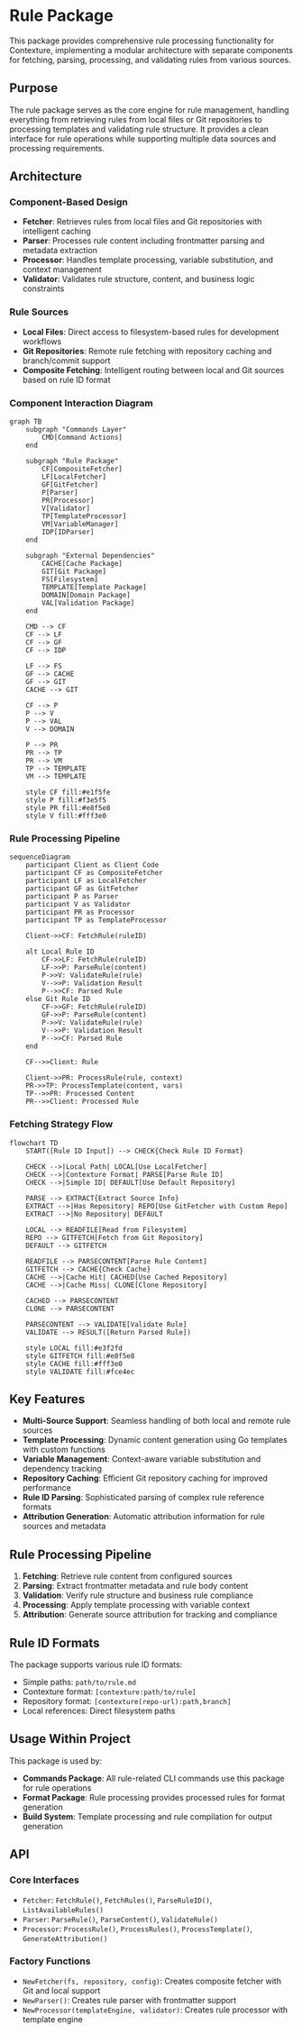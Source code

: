 # Rule Package

This package provides comprehensive rule processing functionality for Contexture, implementing a modular architecture with separate components for fetching, parsing, processing, and validating rules from various sources.

## Purpose

The rule package serves as the core engine for rule management, handling everything from retrieving rules from local files or Git repositories to processing templates and validating rule structure. It provides a clean interface for rule operations while supporting multiple data sources and processing requirements.

## Architecture

### Component-Based Design
- **Fetcher**: Retrieves rules from local files and Git repositories with intelligent caching
- **Parser**: Processes rule content including frontmatter parsing and metadata extraction
- **Processor**: Handles template processing, variable substitution, and context management
- **Validator**: Validates rule structure, content, and business logic constraints

### Rule Sources
- **Local Files**: Direct access to filesystem-based rules for development workflows
- **Git Repositories**: Remote rule fetching with repository caching and branch/commit support
- **Composite Fetching**: Intelligent routing between local and Git sources based on rule ID format

### Component Interaction Diagram

```mermaid
graph TB
    subgraph "Commands Layer"
        CMD[Command Actions]
    end
    
    subgraph "Rule Package"
        CF[CompositeFetcher]
        LF[LocalFetcher] 
        GF[GitFetcher]
        P[Parser]
        PR[Processor]
        V[Validator]
        TP[TemplateProcessor]
        VM[VariableManager]
        IDP[IDParser]
    end
    
    subgraph "External Dependencies"
        CACHE[Cache Package]
        GIT[Git Package]
        FS[Filesystem]
        TEMPLATE[Template Package]
        DOMAIN[Domain Package]
        VAL[Validation Package]
    end
    
    CMD --> CF
    CF --> LF
    CF --> GF
    CF --> IDP
    
    LF --> FS
    GF --> CACHE
    GF --> GIT
    CACHE --> GIT
    
    CF --> P
    P --> V
    P --> VAL
    V --> DOMAIN
    
    P --> PR
    PR --> TP
    PR --> VM
    TP --> TEMPLATE
    VM --> TEMPLATE
    
    style CF fill:#e1f5fe
    style P fill:#f3e5f5
    style PR fill:#e8f5e8
    style V fill:#fff3e0
```

### Rule Processing Pipeline

```mermaid
sequenceDiagram
    participant Client as Client Code
    participant CF as CompositeFetcher
    participant LF as LocalFetcher
    participant GF as GitFetcher
    participant P as Parser
    participant V as Validator
    participant PR as Processor
    participant TP as TemplateProcessor
    
    Client->>CF: FetchRule(ruleID)
    
    alt Local Rule ID
        CF->>LF: FetchRule(ruleID)
        LF->>P: ParseRule(content)
        P->>V: ValidateRule(rule)
        V-->>P: Validation Result
        P-->>CF: Parsed Rule
    else Git Rule ID
        CF->>GF: FetchRule(ruleID)
        GF->>P: ParseRule(content)
        P->>V: ValidateRule(rule)
        V-->>P: Validation Result
        P-->>CF: Parsed Rule
    end
    
    CF-->>Client: Rule
    
    Client->>PR: ProcessRule(rule, context)
    PR->>TP: ProcessTemplate(content, vars)
    TP-->>PR: Processed Content
    PR-->>Client: Processed Rule
```

### Fetching Strategy Flow

```mermaid
flowchart TD
    START([Rule ID Input]) --> CHECK{Check Rule ID Format}
    
    CHECK -->|Local Path| LOCAL[Use LocalFetcher]
    CHECK -->|Contexture Format| PARSE[Parse Rule ID]
    CHECK -->|Simple ID| DEFAULT[Use Default Repository]
    
    PARSE --> EXTRACT{Extract Source Info}
    EXTRACT -->|Has Repository| REPO[Use GitFetcher with Custom Repo]
    EXTRACT -->|No Repository| DEFAULT
    
    LOCAL --> READFILE[Read from Filesystem]
    REPO --> GITFETCH[Fetch from Git Repository]
    DEFAULT --> GITFETCH
    
    READFILE --> PARSECONTENT[Parse Rule Content]
    GITFETCH --> CACHE{Check Cache}
    CACHE -->|Cache Hit| CACHED[Use Cached Repository]
    CACHE -->|Cache Miss| CLONE[Clone Repository]
    
    CACHED --> PARSECONTENT
    CLONE --> PARSECONTENT
    
    PARSECONTENT --> VALIDATE[Validate Rule]
    VALIDATE --> RESULT([Return Parsed Rule])
    
    style LOCAL fill:#e3f2fd
    style GITFETCH fill:#e8f5e8
    style CACHE fill:#fff3e0
    style VALIDATE fill:#fce4ec
```

## Key Features

- **Multi-Source Support**: Seamless handling of both local and remote rule sources
- **Template Processing**: Dynamic content generation using Go templates with custom functions
- **Variable Management**: Context-aware variable substitution and dependency tracking
- **Repository Caching**: Efficient Git repository caching for improved performance
- **Rule ID Parsing**: Sophisticated parsing of complex rule reference formats
- **Attribution Generation**: Automatic attribution information for rule sources and metadata

## Rule Processing Pipeline

1. **Fetching**: Retrieve rule content from configured sources
2. **Parsing**: Extract frontmatter metadata and rule body content
3. **Validation**: Verify rule structure and business rule compliance
4. **Processing**: Apply template processing with variable context
5. **Attribution**: Generate source attribution for tracking and compliance

## Rule ID Formats

The package supports various rule ID formats:
- Simple paths: `path/to/rule.md`
- Contexture format: `[contexture:path/to/rule]`
- Repository format: `[contexture(repo-url):path,branch]`
- Local references: Direct filesystem paths

## Usage Within Project

This package is used by:
- **Commands Package**: All rule-related CLI commands use this package for rule operations
- **Format Package**: Rule processing provides processed rules for format generation
- **Build System**: Template processing and rule compilation for output generation

## API

### Core Interfaces
- `Fetcher`: `FetchRule()`, `FetchRules()`, `ParseRuleID()`, `ListAvailableRules()`
- `Parser`: `ParseRule()`, `ParseContent()`, `ValidateRule()`
- `Processor`: `ProcessRule()`, `ProcessRules()`, `ProcessTemplate()`, `GenerateAttribution()`

### Factory Functions
- `NewFetcher(fs, repository, config)`: Creates composite fetcher with Git and local support
- `NewParser()`: Creates rule parser with frontmatter support
- `NewProcessor(templateEngine, validator)`: Creates rule processor with template engine